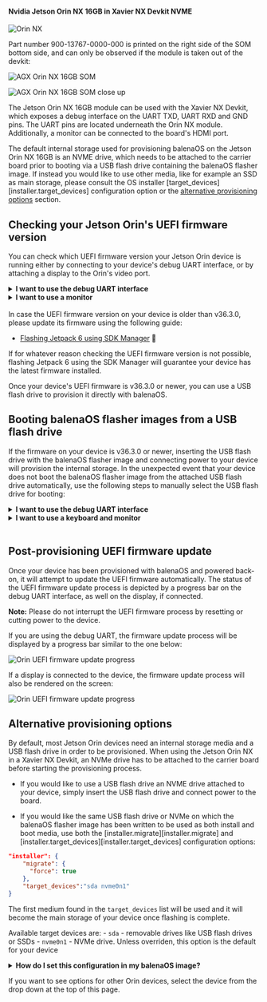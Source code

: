#### Nvidia Jetson Orin NX 16GB in Xavier NX Devkit NVME

![Orin NX](/img/jetson-orin/Jetson_Orin_NX_in_Xavier_NX_Devkit.webp)

Part number 900-13767-0000-000 is printed on the right side of the SOM bottom side, and can only be observed if the module is taken out of the devkit:

![AGX Orin NX 16GB SOM](/img/jetson-orin/Orin_NX_16GB_SOM_900-13767-0000-000.webp)

![AGX Orin NX 16GB SOM close up](/img/jetson-orin/Orin_NX_16GB_SOM_900-13767-0000-000_closeup.webp)

The Jetson Orin NX 16GB module can be used with the Xavier NX Devkit, which exposes a debug interface on the UART TXD, UART RXD and GND pins. The UART pins are located underneath the Orin NX module. Additionally, a monitor can be connected to the board's HDMI port.

The default internal storage used for provisioning balenaOS on the Jetson Orin NX 16GB is an NVME drive, which needs to be attached to the carrier board prior to booting via a USB flash drive containing the balenaOS flasher image. If instead you would like to use other media, like for example an SSD as main storage, please consult the OS installer [target_devices][installer.target_devices] configuration option or the [alternative provisioning options](#alternative-provisioning-options) section.

## Checking your Jetson Orin's UEFI firmware version

You can check which UEFI firmware version your Jetson Orin device is running either by connecting to your device's debug UART interface, or by attaching a display to the Orin's video port.

<details>
<summary><b>I want to use the debug UART interface</b></summary>
<br>

For this step you will need a USB to TTL converter cable. The USB to TTL converter's pins need to be connected to the UART TXD, UART RXD and GND pins on the Jetson carrier board, which are located underneath the Orin module. The other end of the cable should be plugged into the USB port of your host/development PC. Your host PC can connect to the Jetson device using a serial communication program like <code>minicom</code> </p>

![Orin Nano Devkit pinout location](/img/jetson-orin/Nano_pinout_with_module_square.webp)

![Orin Nano Devkit UART pins](/img/jetson-orin/Nano_pinout_close_square.webp)

<p>If you are using the UART interface, the UEFI firmware version will be printed in the boot sequence logs:</p>

![Orin UEFI uart logs](/img/jetson-orin/jetson_orin_uefi_version_uart_logs.webp)

<p>Alternatively, if booting is stopped in the UEFI menu by pressing <code>Esc</code>, the firmware version will be printed in the top-left corner:</p>

![Orin UEFI uart logs](/img/jetson-orin/jetson_orin_uart_uefi_menu.webp)

<p>If instead you would like to use a monitor and a keyboard, please expand the section below.</p>

</details>


  <details>
  <summary><b>I want to use a monitor</b></summary>
<br>
An HDMI cable is necessary for connecting your Jetson Orin NX to a monitor. Once the monitor is attached, the UEFI firmware version will be displayed at the top of the screen:

![Orin UEFI display menu](/img/jetson-orin/jetson_orin_interrupt_booting_uefi.webp)

</details>

<br>
In case the UEFI firmware version on your device is older than v36.3.0, please update its firmware using the following guide:

- [Flashing Jetpack 6 using SDK Manager](https://developer.ridgerun.com/wiki/index.php/JetPack_6_Migration_and_Developer_Guide/Installing_JetPack_6/Flashing_with_SDK_Manager) &#x1F517;

If for whatever reason checking the UEFI firmware version is not possible, flashing Jetpack 6 using the SDK Manager will guarantee your device has the latest firmware installed.

Once your device's UEFI firmware is v36.3.0 or newer, you can use a USB flash drive to provision it directly with balenaOS.

## Booting balenaOS flasher images from a USB flash drive

If the firmware on your device is v36.3.0 or newer, inserting the USB flash drive with the balenaOS flasher image and connecting power to your device will provision the internal storage.
In the unexpected event that your device does not boot the balenaOS flasher image from the attached USB flash drive automatically, use the following steps to manually select the USB flash drive for booting:

<details>
<summary><b>I want to use the debug UART interface</b></summary>
<br>

<p>1) For this step you will need a USB to TTL converter cable. The USB to TTL converter's pins need to be connected to the UART TXD, UART RXD and GND pins on the Jetson carrier board, which are located underneath the Orin module. The other end of the cable should be plugged into the USB port of your host/development PC. Your host PC can connect to the Jetson device using a serial communication program like <code>minicom</code>

![Orin Nano Devkit pinout location](/img/jetson-orin/Nano_pinout_with_module_square.webp)

![Orin Nano Devkit UART pins](/img/jetson-orin/Nano_pinout_close_square.webp)

</p>

<p>2) Power on the device and press <code>Esc</code> when prompted by the UEFI firmware, or <code>F11</code> to enter the Boot Manager Menu directly:<br> 

![Orin UEFI boot menu UART](/img/jetson-orin/interrupt_boot_uart.webp)

<p>If <code>Esc</code> was pressed, navigate to the Boot Manager Menu:</p>

![Orin UEFI Boot Manager on UART](/img/jetson-orin/boot_manager_uart.webp)

<p>3) Select the attached USB device as boot media:</p>

![Orin UEFI USB boot](/img/jetson-orin/usb_device.webp)

<p>4) Your device should boot from the attached USB flash drive and provision the internal storage. Once provisioning is complete and the device shuts down, the USB flash drive can be unplugged.</p>

<p>5) Remove and re-connect power to the carrier board.</p>

<p>6) Your device should appear in your application dashboard within a few minutes.</p>

Should you encounter any unexpected issues while provisioning your device, please follow the instructions for our <a href="https://github.com/balena-os/jetson-flash">Jetson Flash</a> tool to flash your device in recovery boot mode.

If instead you would like to use a monitor and a keyboard, please expand the section below. 
</details>

<details>
<summary><b>I want to use a keyboard and monitor</b></summary>
<br>
An HDMI cable is necessary for connecting your Jetson Orin NX to a monitor.

1) Attach a USB keyboard and a monitor to the device.

2) Power on the device and press <code>Esc</code> when prompted by the UEFI firmware, or <code>F11</code> to enter the Boot Manager Menu directly:

![Interrupting boot in UEFI](/img/jetson-orin/jetson_orin_interrupt_booting_uefi.webp)

![UEFI Boot Manager](/img/jetson-orin/jetson_orin_uefi_boot_manager.webp)

3) Select the attached USB flash drive as boot media:

![UEFI Boot from USB flash drive](/img/jetson-orin/jetson_orin_uefi_usb_key.webp)

4) Your device should boot from the attached USB flash drive and provision the internal storage. Once provisioning is complete and the device shuts down, the USB flash drive can be unplugged.

5) Remove and re-connect power to the carrier board.

6) Your device should appear in your application dashboard within a few minutes.

Should you encounter any unexpected issues while provisioning your device, please follow the instructions for our <a href="https://github.com/balena-os/jetson-flash">Jetson Flash</a> tool to flash your device in recovery boot mode.
</details>
<br>

## Post-provisioning UEFI firmware update

Once your device has been provisioned with balenaOS and powered back-on, it will attempt to update the UEFI firmware automatically.
The status of the UEFI firmware update process is depicted by a progress bar on the debug UART interface, as well on the display, if connected.

__Note:__ Please do not interrupt the UEFI firmware process by resetting or cutting power to the device.

If you are using the debug UART, the firmware update process will be displayed by a progress bar similar to the one below:
                                                                                                                                               
![Orin UEFI firmware update progress](/img/jetson-orin/post_provisioning_uefi_firmware_update.webp)

If a display is connected to the device, the firmware update process will also be rendered on the screen:

![Orin UEFI firmware update progress](/img/jetson-orin/jetson_orin_uefi_firmware_update.webp)

## Alternative provisioning options

By default, most Jetson Orin devices need an internal storage media and a USB flash drive in order to be provisioned. When using the Jetson Orin NX in a Xavier NX Devkit, an NVMe drive has to be attached to the
carrier board before starting the provisioning process. 

  - If you would like to use a USB flash drive an NVME drive attached to your device, simply insert the USB flash drive and connect power to the board.

  - If you would like the same USB flash drive or NVMe on which the balenaOS flasher image has been written to be used as both install and boot media, use both the [installer.migrate][installer.migrate] and [installer.target_devices][installer.target_devices] configuration options:

  ```json
  "installer": {
      "migrate": {
        "force": true
      },
      "target_devices":"sda nvme0n1"
  }
  ```

  The first medium found in the `target_devices` list will be used and it will become the main storage of your device once flashing is complete.

  Available target devices are:
    - <code>sda</code> - removable drives like USB flash drives or SSDs
    - <code>nvme0n1</code> - NVMe drive. Unless overriden, this option is the default for your device

  <details>
  <summary><b>How do I set this configuration in my balenaOS image?</b></summary>

  1) Make sure you have <a href="https://jqlang.org/download/">jq</a> and the <a href="https://docs.balena.io/reference/balena-cli/latest/">balena CLI</a> installed on your host/development PC. You can obtain it from <a href="https://github.com/balena-io/balena-cli/blob/master/INSTALL.md">here</a>.

  2) Download the balenaOS image from the balenaCloud dashboard or use the balena CLI to obtain one. Use the <a href="https://docs.balena.io/reference/hardware/devices/">balena device type list</a> to obtain the device-type SLUG (machine name).
  
  ```shell
  balena os download <device-type slug> -o balena.img
  ```
  
  3) Download a configuration file from your balenaCloud dashboard or generate a new one using the balena CLI:
  
  ```shell
  balena config generate --fleet balena_cloud_org/balena_cloud_fleet --version 6.4.0 --network ethernet --appUpdatePollInterval 10 --output config.json
  ```
  Replace <code>balena_cloud_org</code> and <code>balena_cloud_fleet</code> with your actual balena cloud organization and fleet.

  4) Depending your desired provisioning setup, set one or more of the available installer options:
  
  ```shell
  tmp=$(mktemp)
  jq '.installer.migrate.force |= true' config.json > ${tmp}
  mv ${tmp} config.json
  ```
  
  ```shell
  tmp=$(mktemp)
  jq '.installer.target_devices |= "sda nvme0n1"' config.json > ${tmp}
  mv ${tmp} config.json
  ```
  
  5) Use the balena CLI to inject the modified configuration file in the newly downloaded image:
  ```shell
  sudo balena config inject config.json -d balena.img
  ```

  6) Write the balenaOS image (balena.img) to your USB flash drive or NVMe. We recommend using <a href="https://etcher.balena.io">Etcher</a>.

  7) Ensure the power cable is disconnected from your device.

  8) Insert the freshly flashed SD-CARD, USB flash drive or NVMe drive into the carrier board and connect its power cable.

  9) Once provisioning is complete, the board will perform one of the following actions:
     - restart and boot balenaOS automatically, if [installer.migrate.force][installer.migrate] has been set in [config.json][config_json].
     - shut down if [installer.migrate.force][installer.migrate] has not been set in [config.json][config_json]. Unplug the external flasher medium and then remove and re-connect the power cable to the carrier board.

  10) Your device should appear in your application dashboard within a few minutes.
</details>

If you want to see options for other Orin devices, select the device from the drop down at the top of this page.
